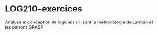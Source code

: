 # LOG210-exercices
Analyse et conception de logiciels utilisant la méthodologie de Larman et les patrons GRASP
